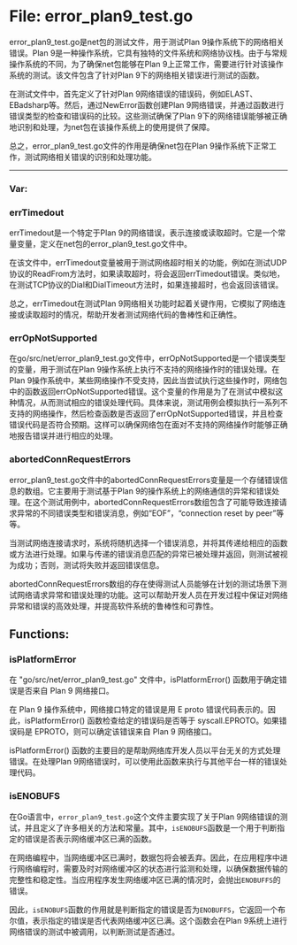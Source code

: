 # File: error_plan9_test.go

error_plan9_test.go是net包的测试文件，用于测试Plan 9操作系统下的网络相关错误。Plan 9是一种操作系统，它具有独特的文件系统和网络协议栈。由于与常规操作系统的不同，为了确保net包能够在Plan 9上正常工作，需要进行针对该操作系统的测试。该文件包含了针对Plan 9下的网络相关错误进行测试的函数。

在测试文件中，首先定义了针对Plan 9网络错误的错误码，例如ELAST、EBadsharp等。然后，通过NewError函数创建Plan 9网络错误，并通过函数进行错误类型的检查和错误码的比较。这些测试确保了Plan 9下的网络错误能够被正确地识别和处理，为net包在该操作系统上的使用提供了保障。

总之，error_plan9_test.go文件的作用是确保net包在Plan 9操作系统下正常工作，测试网络相关错误的识别和处理功能。




---

### Var:

### errTimedout

errTimedout是一个特定于Plan 9的网络错误，表示连接或读取超时。它是一个常量变量，定义在net包的error_plan9_test.go文件中。

在该文件中，errTimedout变量被用于测试网络超时相关的功能，例如在测试UDP协议的ReadFrom方法时，如果读取超时，将会返回errTimedout错误。类似地，在测试TCP协议的Dial和DialTimeout方法时，如果连接超时，也会返回该错误。

总之，errTimedout在测试Plan 9网络相关功能时起着关键作用，它模拟了网络连接或读取超时的情况，帮助开发者测试网络代码的鲁棒性和正确性。



### errOpNotSupported

在go/src/net/error_plan9_test.go文件中，errOpNotSupported是一个错误类型的变量，用于测试在Plan 9操作系统上执行不支持的网络操作时的错误处理。在Plan 9操作系统中，某些网络操作不受支持，因此当尝试执行这些操作时，网络包中的函数返回errOpNotSupported错误。这个变量的作用是为了在测试中模拟这种情况，从而测试相应的错误处理代码。具体来说，测试用例会模拟执行一系列不支持的网络操作，然后检查函数是否返回了errOpNotSupported错误，并且检查错误代码是否符合预期。这样可以确保网络包在面对不支持的网络操作时能够正确地报告错误并进行相应的处理。



### abortedConnRequestErrors

error_plan9_test.go文件中的abortedConnRequestErrors变量是一个存储错误信息的数组。它主要用于测试基于Plan 9的操作系统上的网络通信的异常和错误处理。在这个测试用例中，abortedConnRequestErrors数组包含了可能导致连接请求异常的不同错误类型和错误消息，例如“EOF”，“connection reset by peer”等等。

当测试网络连接请求时，系统将随机选择一个错误消息，并将其传递给相应的函数或方法进行处理。如果与传递的错误消息匹配的异常已被处理并返回，则测试被视为成功；否则，测试将失败并返回错误信息。

abortedConnRequestErrors数组的存在使得测试人员能够在计划的测试场景下测试网络请求异常和错误处理的功能。这可以帮助开发人员在开发过程中保证对网络异常和错误的高效处理，并提高软件系统的鲁棒性和可靠性。



## Functions:

### isPlatformError

在 "go/src/net/error_plan9_test.go" 文件中，isPlatformError() 函数用于确定错误是否来自 Plan 9 网络接口。

在 Plan 9 操作系统中，网络接口特定的错误是用 E proto 错误代码表示的。因此，isPlatformError() 函数检查给定的错误码是否等于 syscall.EPROTO。如果错误码是 EPROTO，则可以确定该错误来自 Plan 9 网络接口。

isPlatformError() 函数的主要目的是帮助网络库开发人员以平台无关的方式处理错误。在处理Plan 9网络错误时，可以使用此函数来执行与其他平台一样的错误处理代码。



### isENOBUFS

在Go语言中，`error_plan9_test.go`这个文件主要实现了关于Plan 9网络错误的测试，并且定义了许多相关的方法和常量。其中，`isENOBUFS`函数是一个用于判断指定的错误是否表示网络缓冲区已满的函数。

在网络编程中，当网络缓冲区已满时，数据包将会被丢弃。因此，在应用程序中进行网络编程时，需要及时对网络缓冲区的状态进行监测和处理，以确保数据传输的完整性和稳定性。当应用程序发生网络缓冲区已满的情况时，会抛出`ENOBUFFS`的错误。

因此，`isENOBUFS`函数的作用就是判断指定的错误是否为`ENOBUFFS`，它返回一个布尔值，表示指定的错误是否代表网络缓冲区已满。这个函数会在Plan 9系统上进行网络错误的测试中被调用，以判断测试是否通过。



